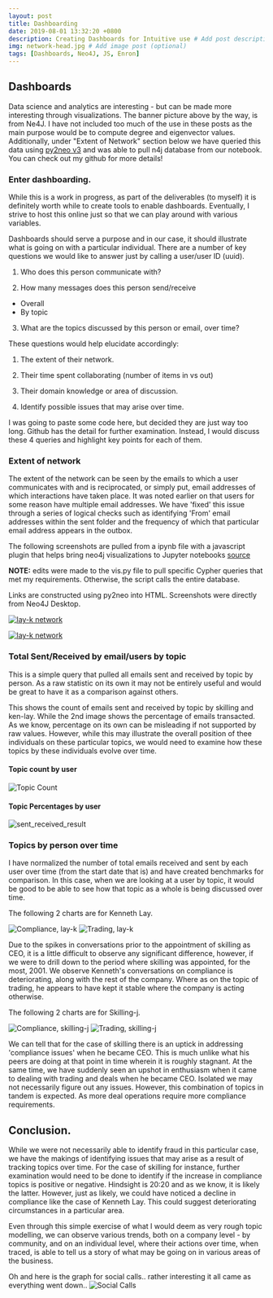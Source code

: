 ```yaml
---
layout: post
title: Dashboarding
date: 2019-08-01 13:32:20 +0800
description: Creating Dashboards for Intuitive use # Add post description (optional)
img: network-head.jpg # Add image post (optional)
tags: [Dashboards, Neo4J, JS, Enron]
---
```


## Dashboards
Data science and analytics are interesting - but can be made more interesting through visualizations. The banner picture above by the way, is from Ne4J. I have not included too much of the use in these posts as the main purpose would be to compute degree and eigenvector values. Additionally, under "Extent of Network" section below we have queried this data using [py2neo v3](https://py2neo.org/v3/) and was able to pull n4j database from our notebook. You can check out my github for more details!

### Enter dashboarding.
While this is a work in progress, as part of the deliverables (to myself) it is definitely worth while to create tools to enable dashboards.
Eventually, I strive to host this online just so that we can play around with various variables.

Dashboards should serve a purpose and in our case, it should illustrate what is going on with a particular individual. There are a number of key questions we would like to answer just by calling a user/user ID (uuid).

1) Who does this person communicate with?

2) How many messages does this person send/receive
  - Overall
  - By topic

3) What are the topics discussed by this person or email, over time?

These questions would help elucidate accordingly:

1)  The extent of their network.

2)  Their time spent collaborating (number of items in vs out)

3)  Their domain knowledge or area of discussion.

4)  Identify possible issues that may arise over time.

I was going to paste some code here, but decided they are just way too long. Github has the detail for further examination. Instead, I would discuss  these 4 queries and highlight key points for each of them.

### Extent of network
The extent of the network can be seen by the emails to which a user communicates with and is reciprocated, or simply put, email addresses of which interactions have taken place. It was noted earlier on that users for some reason have multiple email addresses. We have 'fixed' this issue through a series of logical checks such as identifying 'From' email addresses within the sent folder and the frequency of which that particular email address appears in the outbox.

The following screenshots are pulled from a ipynb file with a javascript plugin that helps bring neo4j visualizations to Jupyter notebooks [source](https://nicolewhite.github.io/neo4j-jupyter/hello-world.html)

**NOTE:** edits were made to the vis.py file to pull specific Cypher queries that met my requirements. Otherwise, the script calls the entire database.

Links are constructed using py2neo into HTML. Screenshots were directly from Neo4J Desktop.

[![lay-k network]({{site.baseurl}}/assets/img/layk.jpg)]({{site.baseurl}}/assets/links/lay-k.html)

[![lay-k network]({{site.baseurl}}/assets/img/skillingj.jpg)]({{site.baseurl}}/assets/links/skilling-j.html)


### Total Sent/Received by email/users by topic
This is a simple query that pulled all emails sent and received by topic by person. As a raw statistic on its own it may not be entirely useful and would be great to have it as a comparison against others.

This shows the count of emails sent and received by topic by skilling and ken-lay. While the 2nd image shows the percentage of emails transacted.
As we know, percentage on its own can be misleading if not supported by raw values. However, while this may illustrate the overall position of thee individuals on these particular topics, we would need to examine how these topics by these individuals evolve over time.

#### Topic count by user
![Topic Count]({{site.baseurl}}/assets/img/topic_count.jpg)

#### Topic Percentages by user
![sent_received_result]({{site.baseurl}}/assets/img/topic_perc.jpg)

### Topics by person over time
I have normalized the number of total emails received and sent by each user over time (from the start date that is) and have created benchmarks for comparison. In this case, when we are looking at a user by topic, it would be good to be able to see how that topic as a whole is being discussed over time.

The following 2 charts are for Kenneth Lay.

![Compliance, lay-k]({{site.baseurl}}/assets/img/t3-klay.jpg)
![Trading, lay-k]({{site.baseurl}}/assets/img/t4-klay.jpg)

Due to the spikes in conversations prior to the appointment of skilling as CEO, it is a little difficult to observe any significant difference, however, if we were to drill down to the period where skilling was appointed, for the most, 2001. We observe Kenneth's conversations on compliance is deteriorating, along with the rest of the company. Where as on the topic of trading, he appears to have kept it stable where the company is acting otherwise.

The following 2 charts are for Skilling-j.

![Compliance, skilling-j]({{site.baseurl}}/assets/img/t3-skill.jpg)
![Trading, skilling-j]({{site.baseurl}}/assets/img/t4-skill.jpg)

We can tell that for the case of skilling there is an uptick in addressing 'compliance issues' when he became CEO. This is much unlike what his peers are doing at that point in time wherein it is roughly stagnant. At the same time, we have suddenly seen an upshot in enthusiasm when it came to dealing with trading and deals when he became CEO. Isolated we may not necessarily figure out any issues. However, this combination of topics in tandem is expected. As more deal operations require more compliance requirements.

## Conclusion.

While we were not necessarily able to identify fraud in this particular case, we have the makings of identifying issues that may arise as a result of tracking topics over time. For the case of skilling for instance, further examination would need to be done to identify if the increase in compliance topics is positive or negative. Hindsight is 20:20 and as we know, it is likely the latter. However, just as likely, we could have noticed a decline in compliance like the case of Kenneth Lay. This could suggest deteriorating circumstances in a particular area.

Even through this simple exercise of what I would deem as very rough topic modelling, we can observe various trends, both on a company level - by community, and on an individual level, where their actions over time, when traced, is able to tell us a story of what may be going on in various areas of the business.

Oh and here is the graph for social calls.. rather interesting it all came as everything went down..
![Social Calls]({{site.baseurl}}/assets/img/social.jpg)
